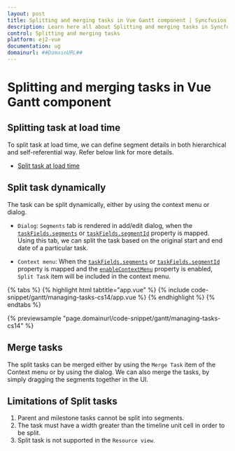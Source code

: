 ```yaml
---
layout: post
title: Splitting and merging tasks in Vue Gantt component | Syncfusion
description: Learn here all about Splitting and merging tasks in Syncfusion Vue Gantt component of Syncfusion Essential JS 2 and more.
control: Splitting and merging tasks 
platform: ej2-vue
documentation: ug
domainurl: ##DomainURL##
---
```


# Splitting and merging tasks in Vue Gantt component

## Splitting task at load time

To split task at load time, we can define segment details in both hierarchical and self-referential way.
Refer below link for more details.

* [Split task at load time](../data-binding#split-task)

## Split task dynamically

The task can be split dynamically, either by using the context menu or dialog.

* `Dialog`: `Segments` tab is rendered in add/edit dialog, when the [`taskFields.segments`](https://ej2.syncfusion.com/vue/documentation/api/gantt/taskFields/#segments) or [`taskFields.segmentId`](https://ej2.syncfusion.com/vue/documentation/api/gantt/taskFields/#segmentId) property is mapped. Using this tab, we can split the task based on the original start and end date of a particular task.

* `Context menu`: When the [`taskFields.segments`](https://ej2.syncfusion.com/vue/documentation/api/gantt/taskFields/#segments) or [`taskFields.segmentId`](https://ej2.syncfusion.com/vue/documentation/api/gantt/taskFields/#segmentId) property is mapped and the [`enableContextMenu`](https://ej2.syncfusion.com/vue/documentation/api/gantt/#enablecontextmenu) property is enabled, `Split Task` item will be included in the context menu.

{% tabs %}
{% highlight html tabtitle="app.vue" %}
{% include code-snippet/gantt/managing-tasks-cs14/app.vue %}
{% endhighlight %}
{% endtabs %}
        
{% previewsample "page.domainurl/code-snippet/gantt/managing-tasks-cs14" %}

## Merge tasks

The split tasks can be merged either by using the `Merge Task` item of the Context menu or by using the dialog. We can also merge the tasks, by simply dragging the segments together in the UI.

## Limitations of Split tasks

1. Parent and milestone tasks cannot be split into segments.
2. The task must have a width greater than the timeline unit cell in order to be split.
3. Split task is not supported in the `Resource view`.